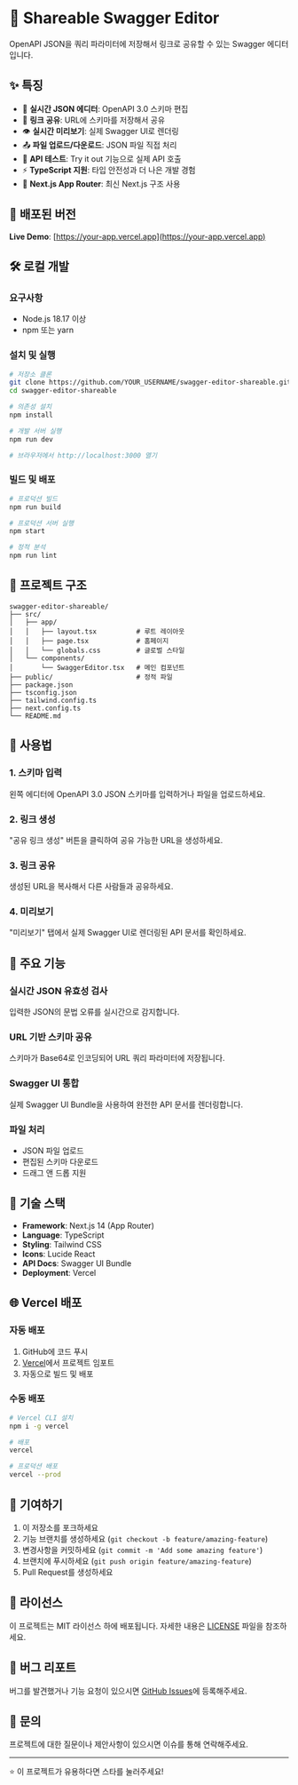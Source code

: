 # 🔗 Shareable Swagger Editor

OpenAPI JSON을 쿼리 파라미터에 저장해서 링크로 공유할 수 있는 Swagger 에디터입니다.

## ✨ 특징

- 📝 **실시간 JSON 에디터**: OpenAPI 3.0 스키마 편집
- 🔗 **링크 공유**: URL에 스키마를 저장해서 공유
- 👁️ **실시간 미리보기**: 실제 Swagger UI로 렌더링
- 📤 **파일 업로드/다운로드**: JSON 파일 직접 처리
- 🎯 **API 테스트**: Try it out 기능으로 실제 API 호출
- ⚡ **TypeScript 지원**: 타입 안전성과 더 나은 개발 경험
- 🚀 **Next.js App Router**: 최신 Next.js 구조 사용

## 🚀 배포된 버전

**Live Demo**: [https://your-app.vercel.app](https://your-app.vercel.app)

## 🛠️ 로컬 개발

### 요구사항
- Node.js 18.17 이상
- npm 또는 yarn

### 설치 및 실행

```bash
# 저장소 클론
git clone https://github.com/YOUR_USERNAME/swagger-editor-shareable.git
cd swagger-editor-shareable

# 의존성 설치
npm install

# 개발 서버 실행
npm run dev

# 브라우저에서 http://localhost:3000 열기
```

### 빌드 및 배포

```bash
# 프로덕션 빌드
npm run build

# 프로덕션 서버 실행
npm start

# 정적 분석
npm run lint
```

## 📁 프로젝트 구조

```
swagger-editor-shareable/
├── src/
│   ├── app/
│   │   ├── layout.tsx          # 루트 레이아웃
│   │   ├── page.tsx            # 홈페이지
│   │   └── globals.css         # 글로벌 스타일
│   └── components/
│       └── SwaggerEditor.tsx   # 메인 컴포넌트
├── public/                     # 정적 파일
├── package.json
├── tsconfig.json
├── tailwind.config.ts
├── next.config.ts
└── README.md
```

## 📖 사용법

### 1. 스키마 입력
왼쪽 에디터에 OpenAPI 3.0 JSON 스키마를 입력하거나 파일을 업로드하세요.

### 2. 링크 생성
"공유 링크 생성" 버튼을 클릭하여 공유 가능한 URL을 생성하세요.

### 3. 링크 공유
생성된 URL을 복사해서 다른 사람들과 공유하세요.

### 4. 미리보기
"미리보기" 탭에서 실제 Swagger UI로 렌더링된 API 문서를 확인하세요.

## 🎯 주요 기능

### 실시간 JSON 유효성 검사
입력한 JSON의 문법 오류를 실시간으로 감지합니다.

### URL 기반 스키마 공유
스키마가 Base64로 인코딩되어 URL 쿼리 파라미터에 저장됩니다.

### Swagger UI 통합
실제 Swagger UI Bundle을 사용하여 완전한 API 문서를 렌더링합니다.

### 파일 처리
- JSON 파일 업로드
- 편집된 스키마 다운로드
- 드래그 앤 드롭 지원

## 🔧 기술 스택

- **Framework**: Next.js 14 (App Router)
- **Language**: TypeScript
- **Styling**: Tailwind CSS
- **Icons**: Lucide React
- **API Docs**: Swagger UI Bundle
- **Deployment**: Vercel

## 🌐 Vercel 배포

### 자동 배포
1. GitHub에 코드 푸시
2. [Vercel](https://vercel.com)에서 프로젝트 임포트
3. 자동으로 빌드 및 배포

### 수동 배포
```bash
# Vercel CLI 설치
npm i -g vercel

# 배포
vercel

# 프로덕션 배포
vercel --prod
```

## 🤝 기여하기

1. 이 저장소를 포크하세요
2. 기능 브랜치를 생성하세요 (`git checkout -b feature/amazing-feature`)
3. 변경사항을 커밋하세요 (`git commit -m 'Add some amazing feature'`)
4. 브랜치에 푸시하세요 (`git push origin feature/amazing-feature`)
5. Pull Request를 생성하세요

## 📝 라이선스

이 프로젝트는 MIT 라이선스 하에 배포됩니다. 자세한 내용은 [LICENSE](LICENSE) 파일을 참조하세요.

## 🐛 버그 리포트

버그를 발견했거나 기능 요청이 있으시면 [GitHub Issues](https://github.com/YOUR_USERNAME/swagger-editor-shareable/issues)에 등록해주세요.

## 📧 문의

프로젝트에 대한 질문이나 제안사항이 있으시면 이슈를 통해 연락해주세요.

---

⭐ 이 프로젝트가 유용하다면 스타를 눌러주세요!